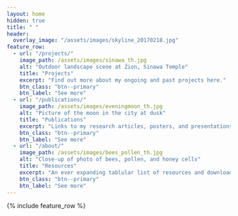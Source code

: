 ```yaml
---
layout: home
hidden: true
title: " "
header:
  overlay_image: "/assets/images/skyline_20170218.jpg"
feature_row:
  - url: "/projects/"
    image_path: /assets/images/sinawa_th.jpg
    alt: "Outdoor landscape scene at Zion, Sinawa Temple"
    title: "Projects"
    excerpt: "Find out more about my ongoing and past projects here."
    btn_class: "btn--primary"
    btn_label: "See more"
  - url: "/publications/"
    image_path: /assets/images/eveningmoon_th.jpg
    alt: "Picture of the moon in the city at dusk"
    title: "Publications"
    excerpt: "Links to my research articles, posters, and presentations."
    btn_class: "btn--primary"
    btn_label: "See more"
  - url: "/about/"
    image_path: /assets/images/bees_pollen_th.jpg
    alt: "Close-up of photo of bees, pollen, and honey cells"
    title: "Resources"
    excerpt: "An ever expanding tablular list of resources and downloads."
    btn_class: "btn--primary"
    btn_label: "See more"      
---
```


{% include feature_row %}
